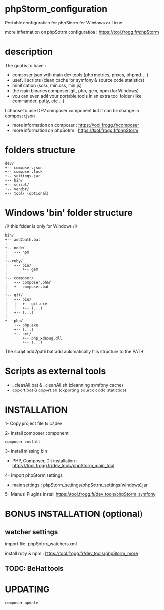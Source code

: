 # phpStorm_configuration
Portable configuration for phpStorm for Windows or Linux.

more information on phpSotrm configuration : https://tool.frogg.fr/phpStorm

# description
The goal is to have : 
- composer.json with main dev tools (php metrics, phpcs, phpmd, ...) 
- usefull scripts (clean cache for symfony & source code statistics)
- minification (scss, min.css, min.js)
- the main binaries composer, git, php, gem, npm  (for Windows)
- you can even add your portable tools in an extra tool folder (like commander, putty, etc ...)

I choose to use DEV composer component but it can be change in composer.json

* more information on composer :  https://tool.frogg.fr/composer
* more information on phpSotrm :  https://tool.frogg.fr/phpStorm


# folders structure
```
dev/
+-- composer.json
+-- composer.lock
+-- settings.jar
+-- bin/
+-- script/
+-- vendor/
+-- tool/ (optional)
```
# Windows 'bin\' folder structure

/!\ this folder is only for Windows /!\
```
bin/
+-- add2path.bat
¦
+-- node/
¦   +-- npm
¦
+--ruby/
¦   +-- bin/
¦       +-- gem
¦
+-- composer/
¦   +-- composer.phar
¦   +-- composer.bat
¦
+-- git/
¦   +-- bin/
¦   ¦   +-- git.exe
¦   ¦   +-- (...)
¦   +-- (...)
¦
+-- php/
    +-- php.exe
    +-- (...)
    +-- ext/
        +-- php_xdebug.dll
        +-- (...)
```
The script add2path.bat	add automatically this structure to the PATH

# Scripts as external tools

- _cleanAll.bat	& _cleanAll.sh (cleanning symfony cache)
- export.bat & export.sh (exporting source code statistics)
	

# INSTALLATION

1- Copy project file to c:\dev

2- install composer component
```
composer install
```

3- install missing bin 
- PHP, Composer, Git installation : https://tool.frogg.fr/dev_tools/phpStorm_main_tool		
		
4- Import phpStorm settings
- main settings : phpStorm_settings/phpSotrm_settings(windows).jar

5- Manual Plugins install
https://tool.frogg.fr/dev_tools/phpStorm_symfony

# BONUS INSTALLATION (optional)

## watcher settings
import file: phpSotrm_watchers.xml

install ruby & npm : https://tool.frogg.fr/dev_tools/phpStorm_more

## TODO: BeHat tools

# UPDATING
```
composer update
```
